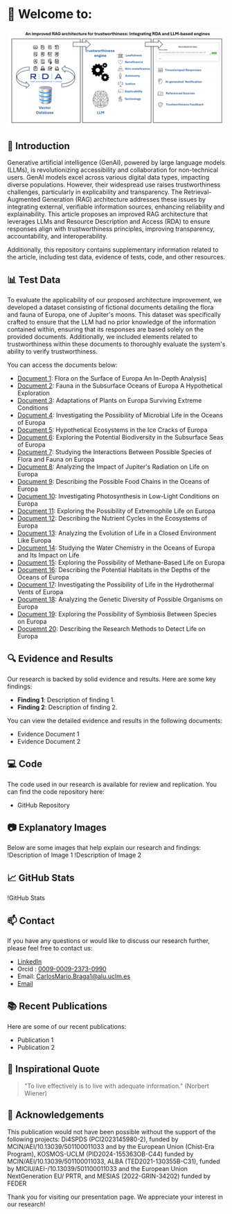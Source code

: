 # 👋 Welcome to: 

![Banner](https://github.com/TrustAIRepo/TrustAIRepo/blob/main/assets/images/Banner.PNG)

## 🚀 Introduction
Generative artificial intelligence (GenAI), powered by large language models (LLMs), is revolutionizing accessibility and collaboration for non-technical users. GenAI models excel across various digital data types, impacting diverse populations. However, their widespread use raises trustworthiness challenges, particularly in explicability and transparency. The Retrieval-Augmented Generation (RAG) architecture addresses these issues by integrating external, verifiable information sources, enhancing reliability and explainability. This article proposes an improved RAG architecture that leverages LLMs and Resource Description and Access (RDA) to ensure responses align with trustworthiness principles, improving transparency, accountability, and interoperability.

Additionally, this repository contains supplementary information related to the article, including test data, evidence of tests, code, and other resources.

## 📊 Test Data
To evaluate the applicability of our proposed architecture improvement, we developed a dataset consisting of fictional documents detailing the flora and fauna of Europa, one of Jupiter's moons. This dataset was specifically crafted to ensure that the LLM had no prior knowledge of the information contained within, ensuring that its responses are based solely on the provided documents. Additionally, we included elements related to trustworthiness within these documents to thoroughly evaluate the system's ability to verify trustworthiness.

You can access the documents below:
- [Document 1](https://github.com/TrustAIRepo/TrustAIRepo/blob/main/assets/corpus/01.Flora%20on%20the%20Surface%20of%20Europa%20An%20In-Depth%20Analysis.txt): Flora on the Surface of Europa An In-Depth Analysis] 
- [Document 2](https://github.com/TrustAIRepo/TrustAIRepo/blob/main/assets/corpus/02.Fauna%20in%20the%20Subsurface%20Oceans%20of%20Europa%20A%20Hypothetical%20Exploration.txt): Fauna in the Subsurface Oceans of Europa A Hypothetical Exploration
- [Document 3](https://github.com/TrustAIRepo/TrustAIRepo/blob/main/assets/corpus/03.Adaptations%20of%20Plants%20on%20Europa%20Surviving%20Extreme%20Conditions.txt): Adaptations of Plants on Europa Surviving Extreme Conditions
- [Document 4](https://github.com/TrustAIRepo/TrustAIRepo/blob/main/assets/corpus/04.Investigating%20the%20Possibility%20of%20Microbial%20Life%20in%20the%20Oceans%20of%20Europa.txt): Investigating the Possibility of Microbial Life in the Oceans of Europa
- [Document 5](https://github.com/TrustAIRepo/TrustAIRepo/blob/main/assets/corpus/05.Hypothetical%20Ecosystems%20in%20the%20Ice%20Cracks%20of%20Europa.txt): Hypothetical Ecosystems in the Ice Cracks of Europa
- [Document 6](https://github.com/TrustAIRepo/TrustAIRepo/blob/main/assets/corpus/06.Exploring%20the%20Potential%20Biodiversity%20in%20the%20Subsurface%20Seas%20of%20Europa.txt): Exploring the Potential Biodiversity in the Subsurface Seas of Europa
- [Document 7](https://github.com/TrustAIRepo/TrustAIRepo/blob/main/assets/corpus/07.Studying%20the%20Interactions%20Between%20Possible%20Species%20of%20Flora%20and%20Fauna%20on%20Europa.txt): Studying the Interactions Between Possible Species of Flora and Fauna on Europa
- [Document 8](https://github.com/TrustAIRepo/TrustAIRepo/blob/main/assets/corpus/08.Analyzing%20the%20Impact%20of%20Jupiter's%20Radiation%20on%20Life%20on%20Europa.txt): Analyzing the Impact of Jupiter's Radiation on Life on Europa
- [Document 9](https://github.com/TrustAIRepo/TrustAIRepo/blob/main/assets/corpus/09.Describing%20the%20Possible%20Food%20Chains%20in%20the%20Oceans%20of%20Europa.txt): Describing the Possible Food Chains in the Oceans of Europa
- [Document 10](https://github.com/TrustAIRepo/TrustAIRepo/blob/main/assets/corpus/10.Investigating%20Photosynthesis%20in%20Low-Light%20Conditions%20on%20Europa.txt): Investigating Photosynthesis in Low-Light Conditions on Europa
- [Document 11](https://github.com/TrustAIRepo/TrustAIRepo/blob/main/assets/corpus/11.Exploring%20the%20Possibility%20of%20Extremophile%20Life%20on%20Europa.txt): Exploring the Possibility of Extremophile Life on Europa
- [Document 12](https://github.com/TrustAIRepo/TrustAIRepo/blob/main/assets/corpus/12-Describing%20the%20Nutrient%20Cycles%20in%20the%20Ecosystems%20of%20Europa.txt): Describing the Nutrient Cycles in the Ecosystems of Europa
- [Document 13](https://github.com/TrustAIRepo/TrustAIRepo/blob/main/assets/corpus/13.Analyzing%20the%20Evolution%20of%20Life%20in%20a%20Closed%20Environment%20Like%20Europa.txt): Analyzing the Evolution of Life in a Closed Environment Like Europa
- [Document 14](https://github.com/TrustAIRepo/TrustAIRepo/blob/main/assets/corpus/14.Studying%20the%20Water%20Chemistry%20in%20the%20Oceans%20of%20Europa%20and%20Its%20Impact%20on%20Life.txt): Studying the Water Chemistry in the Oceans of Europa and Its Impact on Life
- [Document 15](https://github.com/TrustAIRepo/TrustAIRepo/blob/main/assets/corpus/15.Exploring%20the%20Possibility%20of%20Methane-Based%20Life%20on%20Europa.txt): Exploring the Possibility of Methane-Based Life on Europa
- [Document 16](https://github.com/TrustAIRepo/TrustAIRepo/blob/main/assets/corpus/16.Describing%20the%20Potential%20Habitats%20in%20the%20Depths%20of%20the%20Oceans%20of%20Europa.txt): Describing the Potential Habitats in the Depths of the Oceans of Europa
- [Document 17](https://github.com/TrustAIRepo/TrustAIRepo/blob/main/assets/corpus/17.Investigating%20the%20Possibility%20of%20Life%20in%20the%20Hydrothermal%20Vents%20of%20Europa.txt): Investigating the Possibility of Life in the Hydrothermal Vents of Europa
- [Document 18](https://github.com/TrustAIRepo/TrustAIRepo/blob/main/assets/corpus/18.%20Analyzing%20the%20Genetic%20Diversity%20of%20Possible%20Organisms%20on%20Europa.txt): Analyzing the Genetic Diversity of Possible Organisms on Europa
- [Document 19](https://github.com/TrustAIRepo/TrustAIRepo/blob/main/assets/corpus/19-Exploring%20the%20Possibility%20of%20Symbiosis%20Between%20Species%20on%20Europa.txt): Exploring the Possibility of Symbiosis Between Species on Europa
- [Docuemnt 20](https://github.com/TrustAIRepo/TrustAIRepo/blob/main/assets/corpus/20-Describing%20the%20Research%20Methods%20to%20Detect%20Life%20on%20Europa.txt): Describing the Research Methods to Detect Life on Europa
  

## 🔍 Evidence and Results
Our research is backed by solid evidence and results. Here are some key findings:
- **Finding 1**: Description of finding 1.
- **Finding 2**: Description of finding 2.

You can view the detailed evidence and results in the following documents:
- Evidence Document 1
- Evidence Document 2

## 💻 Code
The code used in our research is available for review and replication. You can find the code repository here:
- GitHub Repository

## 📷 Explanatory Images
Below are some images that help explain our research and findings:
!Description of Image 1
!Description of Image 2

## 📈 GitHub Stats
!GitHub Stats

## 📫 Contact
If you have any questions or would like to discuss our research further, please feel free to contact us:
- [LinkedIn](https://www.linkedin.com/in/carlosmariobragabigdata/)
- Orcid : [0009-0009-2373-0990](https://orcid.org/0009-0009-2373-0990)
- Email: CarlosMario.Braga1@alu.uclm.es
- [Email](CarlosMario.Braga1@alu.uclm.es)

## 📚 Recent Publications
Here are some of our recent publications:
- Publication 1
- Publication 2

## 💬 Inspirational Quote
> "To live effectively is to live with adequate information." (Norbert Wiener)

## 🎉 Acknowledgements
This publication would not have been possible without the support of the following projects: Di4SPDS (PCI2023145980-2), funded by MCIN/AEI/10.13039/501100011033 and by the European Union (Chist-Era Program), KOSMOS-UCLM (PID2024-155363OB-C44) funded by MCIN/AEI/10.13039/501100011033, ALBA (TED2021-130355B-C31), funded by MICIU/AEI-/10.13039/501100011033 and the European Union NextGeneration EU/ PRTR, and MESIAS (2022-GRIN-34202) funded by FEDER

Thank you for visiting our presentation page. We appreciate your interest in our research!

